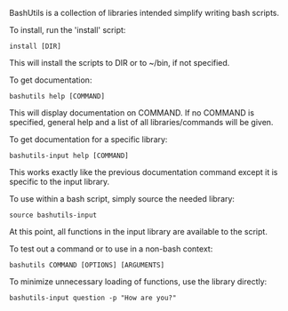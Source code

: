 BashUtils is a collection of libraries intended simplify writing bash scripts.

To install, run the 'install' script:

    install [DIR]

This will install the scripts to DIR or to ~/bin, if not specified.

To get documentation:

    bashutils help [COMMAND]

This will display documentation on COMMAND. If no COMMAND is specified,
general help and a list of all libraries/commands will be given.

To get documentation for a specific library:

    bashutils-input help [COMMAND]

This works exactly like the previous documentation command except it is
specific to the input library.

To use within a bash script, simply source the needed library:

    source bashutils-input

At this point, all functions in the input library are available to the script.

To test out a command or to use in a non-bash context:

    bashutils COMMAND [OPTIONS] [ARGUMENTS]

To minimize unnecessary loading of functions, use the library directly:

    bashutils-input question -p "How are you?"
